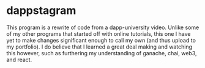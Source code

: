 # dappstagram

This program is a rewrite of code from a dapp-university video. Unlike some of my other programs that started off with online tutorials, this one I have yet to make changes significant enough to call my own (and thus upload to my portfolio).
I do believe that I learned a great deal making and watching this however, such as furthering my understanding of ganache, chai, web3, and react.
